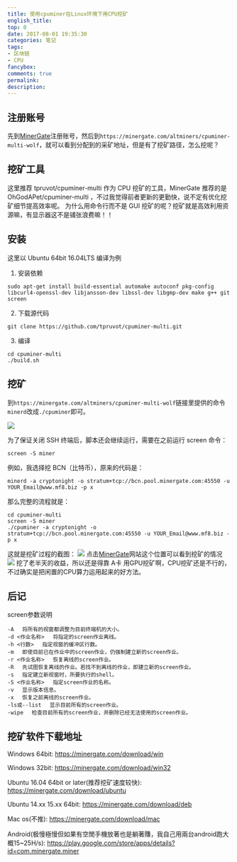 ```yaml
---
title: 使用cpuminer在Linux环境下用CPU挖矿
english_title:
top: 0
date: 2017-08-01 19:35:30
categories: 笔记
tags: 
- 区块链
- CPU
fancybox:
comments: true
permalink:
description:
---
```

## 注册账号
先到[MinerGate](https://minergate.com)注册账号，然后到`https://minergate.com/altminers/cpuminer-multi-wolf`，就可以看到分配到的采矿地址，但是有了挖矿路径，怎么挖呢？
<!--more-->
## 挖矿工具
这里推荐 tpruvot/cpuminer-multi 作为 CPU 挖矿的工具，MinerGate 推荐的是 OhGodAPet/cpuminer-multi ，不过我觉得前者更新的更勤快，说不定有优化挖矿细节提高效率呢。
为什么用命令行而不是 GUI 挖矿的呢？挖矿就是高效利用资源嘛，有显示器这不是铺张浪费嘛！！
## 安装
这里以 Ubuntu 64bit 16.04LTS 编译为例
1. 安装依赖
```
sudo apt-get install build-essential automake autoconf pkg-config libcurl4-openssl-dev libjansson-dev libssl-dev libgmp-dev make g++ git screen
```
2. 下载源代码
```
git clone https://github.com/tpruvot/cpuminer-multi.git
```
3. 编译
```
cd cpuminer-multi
./build.sh
```
## 挖矿
到`https://minergate.com/altminers/cpuminer-multi-wolf`链接里提供的命令`minerd`改成`./cpuminer`即可。

![](https://images.liangs.me/bitcron/Notes/_image/258be978cad2703fee9432c98c65c824_mv1xs.png)

为了保证关闭 SSH 终端后，脚本还会继续运行，需要在之前运行 screen 命令：
```
screen -S miner
```
例如，我选择挖 BCN（比特币），原来的代码是：
```
minerd -a cryptonight -o stratum+tcp://bcn.pool.minergate.com:45550 -u YOUR_Email@www.mf8.biz -p x
```
那么完整的流程就是：
```
cd cpuminer-multi
screen -S miner
./cpuminer -a cryptonight -o stratum+tcp://bcn.pool.minergate.com:45550 -u YOUR_Email@www.mf8.biz -p x
```
这就是挖矿过程的截图：
![](https://images.liangs.me/bitcron/Notes/_image/82c48ffc78994c115adb995301743ba5_e5390.jpg)
点击[MinerGate](https://minergate.com)网站这个位置可以看到挖矿的情况
![](https://images.liangs.me/bitcron/Notes/_image/2017-08-01-19-46-38.jpg)
挖了老半天的收益，所以还是得靠 A卡 用GPU挖矿啊，CPU挖矿还是不行的，不过确实是把闲置的CPU算力运用起来的好方法。
## 后记
screen参数说明
```
-A 　将所有的视窗都调整为目前终端机的大小。
-d <作业名称> 　将指定的screen作业离线。
-h <行数> 　指定视窗的缓冲区行数。
-m 　即使目前已在作业中的screen作业，仍强制建立新的screen作业。
-r <作业名称> 　恢复离线的screen作业。
-R 　先试图恢复离线的作业。若找不到离线的作业，即建立新的screen作业。
-s 　指定建立新视窗时，所要执行的shell。
-S <作业名称> 　指定screen作业的名称。
-v 　显示版本信息。
-x 　恢复之前离线的screen作业。
-ls或--list 　显示目前所有的screen作业。
-wipe 　检查目前所有的screen作业，并删除已经无法使用的screen作业。
```
## 挖矿软件下载地址
Windows 64bit:
https://minergate.com/download/win

Windows 32bit:
https://minergate.com/download/win32

Ubuntu 16.04 64bit or later(推荐挖矿速度较快):
https://minergate.com/download/ubuntu

Ubuntu 14.xx 15.xx 64bit:
https://minergate.com/download/deb

Mac os(不推):
https://minergate.com/download/mac

Android(极慢極慢但如果有空閒手機放著也是躺著賺，我自己用兩台android跑大概15~25H/s):
https://play.google.com/store/apps/details?id=com.minergate.miner




